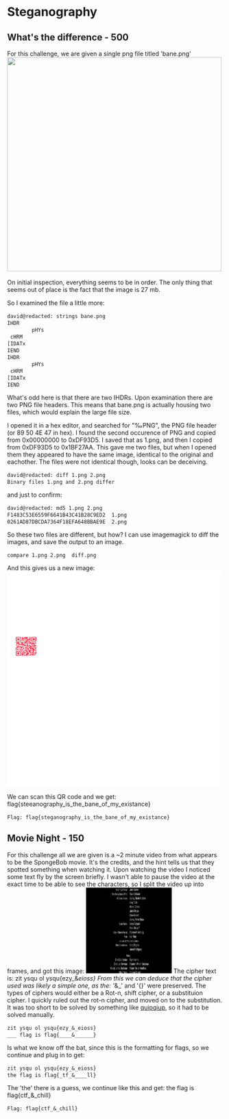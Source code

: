 Steganography
===================

What's the difference - 500
----------
For this challenge, we are given a single png file titled 'bane.png' 
<img src="img/bane.png" alt="" width="500" height="500">

On initial inspection, everything seems to be in order. The only thing that seems out of place is the fact that the image is 27 mb.

So I examined the file a little more:

```
david@redacted: strings bane.png
IHDR
        pHYs
 cHRM
[IDATx
IEND
IHDR
        pHYs
 cHRM
[IDATx
IEND
```
What's odd here is that there are two IHDRs. Upon examination there are two PNG file headers. This means that bane.png is actually housing two files, which would explain the large file size. 

I opened it in a hex editor, and searched for "‰PNG", the PNG file header (or 89 50 4E 47 in hex). I found the second occurence of PNG and copied from 0x00000000 to 0xDF93D5. I saved that as 1.png, and then I copied from 0xDF93D5 to 0x1BF27AA. This gave me two files, but when I opened them they appeared to have the same image, identical to the original and eachother. The files were not identical though, looks can be deceiving. 
```
david@redacted: diff 1.png 2.png
Binary files 1.png and 2.png differ
```
and just to confirm:
```
david@redacted: md5 1.png 2.png
F1483C53E6559F6641B43C41B28C9ED2  1.png
0261AD87DBCDA7364F18EFA648BBAE9E  2.png
```
So these two files are different, but how? 
I can use imagemagick to diff the images, and save the output to an image.
```
compare 1.png 2.png  diff.png
```
And this gives us a new image:
<img src="img/diff.png" alt="" width="500" height="500">

We can scan this QR code and we get: flag{steeanography_is_the_bane_of_my_existance}
```
Flag: flag{steganography_is_the_bane_of_my_existance}
```
Movie Night - 150
----------
For this challenge all we are  given is a ~2 minute video from what appears to be the SpongeBob movie. It's the credits, and the hint tells us that they spotted something when watching it. Upon watching the video I noticed some text fly by the screen briefly. I wasn't able to pause the video at the exact time to be able to see the characters, so I split the video up into frames, and got this image:
<img src="img/frame.png" alt="" width="200" height="200">
The cipher text is: zit ysqu ol ysqu{ezy_&_eioss}
From this we can deduce that the cipher used was likely a simple one, as the: '_&_' and '{}' were preserved. 
The types of ciphers would either be a Rot-n, shift cipher, or a substituion cipher. 
I quickly ruled out the rot-n cipher, and moved on to the substitution. It was too short to be solved by something like [quipqiup](http://quipqiup.com), so it had to be solved manually. 
```
zit ysqu ol ysqu{ezy_&_eioss}
___ flag is flag{____&______}
```
Is what we know off the bat, since this is the formatting for flags, so we continue and plug in to get:
```
zit ysqu ol ysqu{ezy_&_eioss}
the flag is flag{_tf_&____ll}
```
The 'the' there is a guess, we continue like this and get:
the flag is flag{ctf_&_chill}

```
Flag: flag{ctf_&_chill}
```






